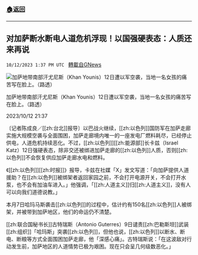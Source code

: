 ###  [:house:返回](README.md)
---


## 对加萨断水断电人道危机浮现！以国强硬表态：人质还来再说
`10/12/2023 1:37 PM UTC ` [轉載自GNews](https://gnews.org/articles/1825409)

![加萨地带南部汗尤尼斯（Khan Younis）12日遭以军空袭，当地一名女孩的痛苦写在脸上。（路透）](https://img.ltn.com.tw/Upload/news/600/2023/10/12/4456914_1_1.jpg "加萨地带南部汗尤尼斯（Khan Younis）12日遭以军空袭，当地一名女孩的痛苦写在脸上。（路透）")

加萨地带南部汗尤尼斯（Khan Younis）12日遭以军空袭，当地一名女孩的痛苦写在脸上。（路透）

2023/10/12 21:37

〔记者陈成良／[[zh:台北]]报导〕以巴战火继续，[[zh:以色列]]国防军在加萨走廊实施大规模空袭与全面围困，加萨走廊境内唯一的一座发电厂燃料耗尽，已经停止供电，人道危机持续恶化。不过，[[zh:以色列]][[zh:能源部]]长卡兹（Israel Katz）12日强硬表态，除非交还被绑进加萨走廊的[[zh:以色列]]人质，否则[[zh:以色列]]不会恢复供应加萨走廊水电和燃料。

《[[zh:以色列]][[zh:时报]]》报导，卡兹在社媒「X」发文写道：「向加萨提供人道援助？在[[zh:以色列]]被绑架者返回家园之前，不会打开电源开关，不会打开水泵，也不会有加油车进入。」他强调，「[[zh:人道主义]]归[[zh:人道主义]]，没有人可以向我们道德说教。」

本月7日哈玛马斯袭击[[zh:以色列]]的过程中，估计约有150名[[zh:以色列]]人被绑架，并被带到加萨地区，他们的命运仍不清楚。

[[zh:联合国秘书长]]古特瑞斯（Antonio Guterres）9日谴责[[zh:巴勒斯坦]]武装[[zh:组织]]「哈玛斯」突袭[[zh:以色列]]，但他也说，[[zh:以色列]]以断水、断电、断粮等方式全面围困加萨走廊，他「深感心痛」。古特瑞斯说：「在这波敌对行动发生前，加萨地区的人道情势已极为艰困。现在只会呈几何级数恶化。」
